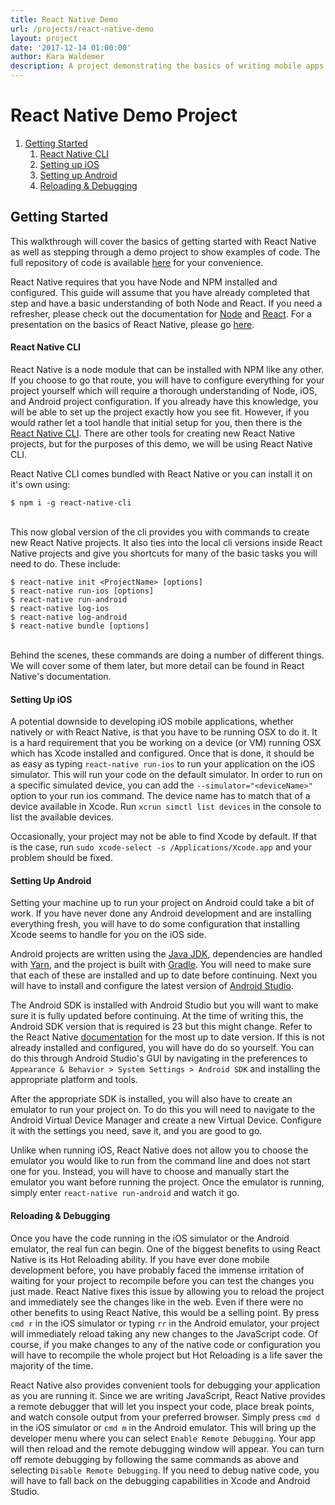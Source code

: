 ```yaml
---
title: React Native Demo
url: /projects/react-native-demo
layout: project
date: '2017-12-14 01:00:00'
author: Kara Waldemer
description: A project demonstrating the basics of writing mobile apps in React Native.
---
```

# React Native Demo Project



1. [Getting Started](#getting-started)
    1. [React Native CLI](#react-native-cli)
    2. [Setting up iOS](#setting-up-ios)
    3. [Setting up Android](#setting-up-android)
    4. [Reloading & Debugging](#reload-debugging)


## <a id="getting-started"></a>Getting Started

This walkthrough will cover the basics of getting started with React Native as well as stepping through a demo project to show examples of code. The full repository of code is available [here](https://github.com/KaraWaldemer/reactNativeDemo) for your convenience.

React Native requires that you have Node and NPM installed and configured. This guide will assume that you have already completed that step and have a basic understanding of both Node and React. If you need a refresher, please check out the documentation for [Node](https://nodejs.org/en/) and [React](https://reactjs.org/). For a presentation on the basics of React Native, please go [here](https://thegingertechie.com/reactNativeDemo).

#### <a id="react-native-cli"></a>React Native CLI

React Native is a node module that can be installed with NPM like any other. If you choose to go that route, you will have to configure everything for your project yourself which will require a thorough understanding of Node, iOS, and Android project configuration. If you already have this knowledge, you will be able to set up the project exactly how you see fit. However, if you would rather let a tool handle that initial setup for you, then there is the [React Native CLI](https://www.npmjs.com/package/react-native-cli). There are other tools for creating new React Native projects, but for the purposes of this demo, we will be using React Native CLI.

React Native CLI comes bundled with React Native or you can install it on it's own using:

    $ npm i -g react-native-cli

<br />
This now global version of the cli provides you with commands to create new React Native projects. It also ties into the local cli versions inside React Native projects and give you shortcuts for many of the basic tasks you will need to do. These include:

    $ react-native init <ProjectName> [options]
    $ react-native run-ios [options]
    $ react-native run-android
    $ react-native log-ios
    $ react-native log-android
    $ react-native bundle [options]

<br />
Behind the scenes, these commands are doing a number of different things. We will cover some of them later, but more detail can be found in React Native's documentation.


#### <a id="setting-up-ios"></a>Setting Up iOS

A potential downside to developing iOS mobile applications, whether natively or with React Native, is that you have to be running OSX to do it. It is a hard requirement that you be working on a device (or VM) running OSX which has Xcode installed and configured. Once that is done, it should be as easy as typing `react-native run-ios` to run your application on the iOS simulator. This will run your code on the default simulator. In order to run on a specific simulated device, you can add the `--simulator="<deviceName>"` option to your run ios command. The device name has to match that of a device available in Xcode. Run `xcrun simctl list devices` in the console to list the available devices.

Occasionally, your project may not be able to find Xcode by default. If that is the case, run `sudo xcode-select -s /Applications/Xcode.app` and your problem should be fixed.

#### <a id="setting-up-android"></a>Setting Up Android

Setting your machine up to run your project on Android could take a bit of work. If you have never done any Android development and are installing everything fresh, you will have to do some configuration that installing Xcode seems to handle for you on the iOS side.

Android projects are written using the [Java JDK](https://java.com/en/), dependencies are handled with [Yarn](https://yarnpkg.com/en/), and the project is built with [Gradle](https://gradle.org/). You will need to make sure that each of these are installed and up to date before continuing. Next you will have to install and configure the latest version of [Android Studio](https://developer.android.com/studio/index.html).

The Android SDK is installed with Android Studio but you will want to make sure it is fully updated before continuing. At the time of writing this, the Android SDK version that is required is 23 but this might change. Refer to the React Native [documentation](https://facebook.github.io/react-native/docs/android-building-from-source.html) for the most up to date version. If this is not already installed and configured, you will have do do so yourself. You can do this through Android Studio's GUI by navigating in the preferences to `Appearance & Behavior > System Settings > Android SDK` and installing the appropriate platform and tools.

After the appropriate SDK is installed, you will also have to create an emulator to run your project on. To do this you will need to navigate to the Android Virtual Device Manager and create a new Virtual Device. Configure it with the settings you need, save it, and you are good to go.

Unlike when running iOS, React Native does not allow you to choose the emulator you would like to run from the command line and does not start one for you. Instead, you will have to choose and manually start the emulator you want before running the project. Once the emulator is running, simply enter `react-native run-android` and watch it go.

#### <a id="reload-debugging"></a>Reloading & Debugging

Once you have the code running in the iOS simulator or the Android emulator, the real fun can begin. One of the biggest benefits to using React Native is its Hot Reloading ability. If you have ever done mobile development before, you have probably faced the immense irritation of waiting for your project to recompile before you can test the changes you just made. React Native fixes this issue by allowing you to reload the project and immediately see the changes like in the web. Even if there were no other benefits to using React Native, this would be a selling point. By press `cmd r` in the iOS simulator or typing `rr` in the Android emulator, your project will immediately reload taking any new changes to the JavaScript code. Of course, if you make changes to any of the native code or configuration you will have to recompile the whole project but Hot Reloading is a life saver the majority of the time.

React Native also provides convenient tools for debugging your application as you are running it. Since we are writing JavaScript, React Native provides a remote debugger that will let you inspect your code, place break points, and watch console output from your preferred browser. Simply press `cmd d` in the iOS simulator or `cmd m` in the Android emulator. This will bring up the developer menu where you can select `Enable Remote Debugging`. Your app will then reload and the remote debugging window will appear. You can turn off remote debugging by following the same commands as above and selecting `Disable Remote Debugging`. If you need to debug native code, you will have to fall back on the debugging capabilities in Xcode and Android Studio.

